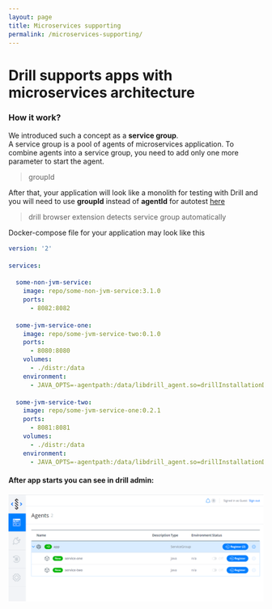 ```yaml
---
layout: page
title: Microservices supporting
permalink: /microservices-supporting/
---
```


# Drill supports apps with microservices architecture  

### How it work?
 
We introduced such a concept as a **service group**.  
A service group is a pool of agents of microservices application.
To combine agents into a service group, you need to add only one more parameter to start the agent.
 > groupId  

After that, your application will look like a monolith for testing with Drill and you will need to use
**groupId** instead of **agentId** for autotest [here](/auto-tests-plugin-guide/)
> drill browser extension detects service group automatically

Docker-compose file for your application may look like this
```yaml
version: '2'

services:

  some-non-jvm-service:
    image: repo/some-non-jvm-service:3.1.0
    ports:
      - 8082:8082

  some-jvm-service-one:
    image: repo/some-jvm-service-two:0.1.0
    ports:
      - 8080:8080
    volumes:
      - ./distr:/data
    environment:
      - JAVA_OPTS=-agentpath:/data/libdrill_agent.so=drillInstallationDir=/data,adminAddress=host.docker.internal:8090,agentId=service-one,groupId=app,buildVersion=0.1.0

  some-jvm-service-two:
    image: repo/some-jvm-service-one:0.2.1
    ports:
      - 8081:8081
    volumes:
      - ./distr:/data
    environment:
      - JAVA_OPTS=-agentpath:/data/libdrill_agent.so=drillInstallationDir=/data,adminAddress=host.docker.internal:8090,agentId=service-two,groupId=app,buildVersion=0.2.1

```

#### After app starts you can see in drill admin: 
<a href="/assets/img/microservices/services_1.png" title="click here to see the full sized image and back to return"><img src="/assets/img/microservices/services_1.png"></a>
